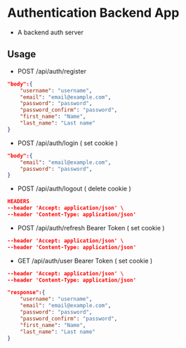 # Authentication Backend App 

- A backend auth server 

## Usage 



- POST /api/auth/register 
```json
"body":{
    "username": "username",
    "email": "email@example.com",
    "password": "password",
    "password_confirm": "password",
    "first_name": "Name",
    "last_name": "Last name"
}
```
- POST /api/auth/login ( set cookie )
```json
"body":{
    "email": "email@example.com",
    "password": "password",
}
```
- POST /api/auth/logout ( delete cookie )
```json
HEADERS 
--header 'Accept: application/json' \
--header 'Content-Type: application/json'

```

- POST /api/auth/refresh Bearer Token ( set cookie )
```json
--header 'Accept: application/json' \
--header 'Content-Type: application/json'
```

- GET /api/auth/user Bearer Token ( set cookie )
```json
--header 'Accept: application/json' \
--header 'Content-Type: application/json'

"response":{
    "username": "username",
    "email": "email@example.com",
    "password": "password",
    "password_confirm": "password",
    "first_name": "Name",
    "last_name": "Last name"
}
```